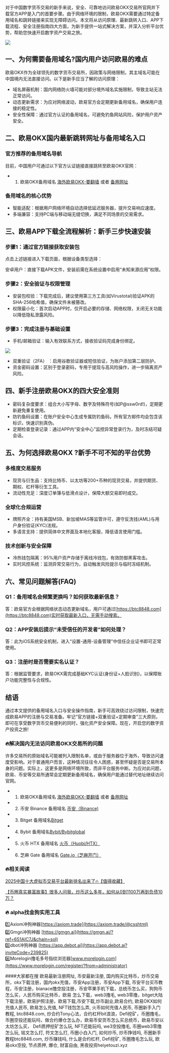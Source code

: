 对于中国数字货币交易的新手来说，安全、可靠地访问欧易OKX交易所官网并下载官方APP是入门的首要步骤。由于网络环境的限制，欧易OKX需要通过特定备用域名和跳转链接来实现无障碍访问。本文将从访问原理、最新跳转入口、APP下载流程、安全注册指南四大方面，为新手提供一站式解决方案，并深入分析平台优势，帮助您快速开启数字资产交易之旅。

[![](https://307e939.webp.li/20250622115518241.png)](https://btc8848.com/top-10-exchanges)

## 一、为何需要备用域名?国内用户访问欧易的难点

欧易OKX作为全球领先的数字货币交易所，因政策与网络限制，其主域名可能在中国境内无法直接访问。以下是新手应当了解的访问原理：

- 域名屏蔽机制：国内网络防火墙可能对部分境外域名实施限制，导致主站无法正常访问。
- 动态更新需求：为应对网络波动，欧易官方会定期更新备用域名，确保用户连接的稳定性。
- 安全性保障：通过官方认证的备用域名，可避免钓鱼网站风险，保护用户资产安全。

## 二、欧易OKX国内最新跳转网址与备用域名入口

### 官方推荐的备用域名导航

目前，中国用户可通过以下官方认证链接直接跳转至欧易OKX官网：

- 1. 欧易OKX备用域名 [海外欧易OKX-要翻墙](https://www.okx.com/zh-hans/join/74873351) 或者 [备用网址](https://www.chouyi.world/zh-hans/join/18639032) 

### 备用域名的核心优势

- 智能适配：根据用户网络环境自动选择低延迟服务器，提升交易响应速度。
- 多端兼容：支持PC端与移动端无缝切换，满足不同场景的交易需求。

## 三、欧易APP下载全流程解析：新手三步快速安装

### 步骤1：通过官方链接获取安装包

点击上述链接进入下载页面，根据设备类型选择：

安卓用户：直接下载APK文件，安装前需在系统设置中启用“未知来源应用”权限。

### 步骤2：安全验证与权限管理
- 安装包校验：下载完成后，建议使用第三方工具(如Virustotal)验证APK的SHA-256哈希值，确保文件未被篡改。
- 权限最小化：首次启动APP时，仅开启必要的存储、网络权限，关闭无关功能以降低隐私泄露风险。
### 步骤3：完成注册与基础设置

- 手机/邮箱验证：输入有效联系方式，接收验证码完成身份绑定。

[![](https://307e939.webp.li/20250622115839757.png)](https://btc8848.com/top-10-exchanges)

- 双重验证（2FA） ：启用谷歌验证器或短信验证，为账户添加第二层防护。
- 资金密码设置：区别于登录密码，专用于提现与高风险操作，进一步隔离资产风险。

## 四、新手注册欧易OKX的四大安全准则

- 密码复杂度要求：组合大小写字母、数字及特殊符号(如P@ssw0rd!)，定期更新避免重复使用。
- 防钓鱼码设置：在账户安全中心生成专属防钓鱼码，所有官方邮件均会包含该标识，快速识别真伪。
- 定期检查登录记录：通过APP内“安全中心”监控异常登录行为，及时冻结可疑会话。

## 五、为何选择欧易OKX ?新手不可不知的平台优势

### 多维度交易服务

- 现货与衍生品：支持比特币、以太坊等200+币种的现货交易，并提供期货、期权、杠杆等衍生工具。
- 流动性充足：深度订单簿与低滑点设计，保障大额交易即时成交。

### 全球化合规运营

- 牌照齐全：持有美国MSB、新加坡MAS等监管许可，遵守反洗钱(AML)与用户身份验证(KYC)法规。
- 多语言支持：提供简体中文界面及本地化客服，降低语言使用门槛。

### 技术创新与安全保障

- 冷热钱包隔离：95%用户资产存储于离线冷钱包，有效防御黑客攻击。
- 实时风控系统：监测异常交易行为，自动触发风险提示与临时冻结机制。

## 六、常见问题解答(FAQ)

### Q1：备用域名会频繁更换吗？如何获取最新信息？

答：欧易官方会根据网络状态动态更新域名，用户可通过[https://btc8848.com](https://btc8848.com)实时获取最新入口，无需手动搜索。

### Q2：APP安装后提示“未受信任的开发者”如何处理？

答：此为iOS系统安全机制，进入“设置-通用-设备管理”中信任企业证书即可正常使用。

### Q3：注册时是否需要实名认证？

答：根据监管要求，欧易OKX需完成基础KYC认证(身份证+人脸识别)，以保障账户功能完整性与合规性。

## 结语

通过本文提供的备用域名入口与安全操作指南，新手可高效绕过访问限制，快速完成欧易APP的注册与交易准备。牢记“官方链接+双重验证+定期审查”三大原则，即可在享受数字货币交易便利的同时，强化资产安全保障。现在，开启您的数字资产投资之旅!

### 🔥解决国内无法访问欧易OKX交易所的问题
许多交易所的原始域名可能被列入限制名单，或由于服务器位于海外，导致访问速度受影响。对于普通用户而言，这种情况往往令人困惑，甚至怀疑是否是交易所本身的问题。实际上，这更多是网络环境所致，而非平台服务中断。为应对此问题，欧易、币安等交易所通常会定期更新备用域名，确保用户能通过替代地址继续访问官网。

- 1. 欧易OKX备用域名 [海外欧易OKX-要翻墙](https://www.okx.com/zh-hans/join/74873351) 或者 [备用网址](https://www.chouyi.world/zh-hans/join/18639032) 
- 2. 币安 Binance 备用域名 [币安（Binance)](https://accounts.binance.com/zh-CN/register?ref=36457687)
- 3. Bitget 备用域名[Bitget](https://www.bitget.com/zh-CN/referral/register?from=referral&clacCode=VRNEYUTR)
- 4. Bybit 备用域名[Bybit/Bybitglobal](https://www.bybitglobal.com/zh-MY/invite/?ref=VMKORMM)
- 5. 火币 HTX 备用域名 [火币（Huobi/HTX）](https://www.htx.com/invite/zh-cn/1f?invite_code=whf45223)
- 6. 芝麻 Gate 备用域名 [Gate.io（芝麻开门）](https://www.gate.io/zh/signup?ref_type=103&ref=A1ERAQ)

### 🔥相关阅读
[2025中国十大虚拟币交易平台最新排名出来了🔥【值得收藏】](https://btc8848.com/top-10-exchanges/)

[【币圈真实暴富故事】很多人问我，炒币这么多年，如何从0到1100万再到负债10万？](https://heiyetouzi.xyz/biquanstory001/)

### 🔥 alpha找金狗实用工具
1️⃣Axiom冲狗神器[https://axiom.trade](https://axiom.trade/@csshtml)  
2️⃣Gmgn冲狗神器 [https://gmgn.ai](https://gmgn.ai/?ref=6S1AIC7J&chain=sol)  
3️⃣dbot冲狗神器 [https://app.debot.ai](https://app.debot.ai?inviteCode=239825)  
4️⃣Morelogin撸毛多号指纹浏览器[www.morelogin.com](https://www.morelogin.com/register/?from=administrator)  

####大家都在搜
欧易最新注册网址, 币安最新注册, 国内购买比特币，炒币交易所，okx下载注册，国内okx充值，币安App注册，币安App下载, 币安平台买币教程，币安注册，bianace撸空投注册，币安苹果手机下载，总统币怎么买，狗狗币怎么买，人民币购买比特币，欧易 怎么下载，web3撸毛, web3零撸，bitget大陆下载注册，欧易护照注册，欧易下载,币安下载,炒币副业,欧易合约, 欧易OKX如何充值人民币, 欧易怎么充值, NFT钱包怎么弄, 火币如何充值人民币, 币圈新手入门教程, btc8848.com, 炒合约Tony心法，合约杠杆bit浪浪，Defi挖矿，币圈撸毛，币圈空投还能玩吗，做合约爆仓怎么办，欧易币安货币怎么买总统币，欧易币安以太坊怎么买， Defi质押挖矿怎么玩, NFT还能玩吗, we3空投撸毛, 币圈web3零撸怎么玩, 铭文怎么打, 符文怎么打, 币圈小白入门, 如何炒币, 炒币挣钱吗, 币圈新手教程btc8848.com, 炒币赚钱吗, 什么是合约杠杆, Defi挖矿, 币圈撸毛怎么玩, 欧易okx空投, 节点质押, 爆仓, 财富自由, 黑夜投资heiyetouzi.xyz